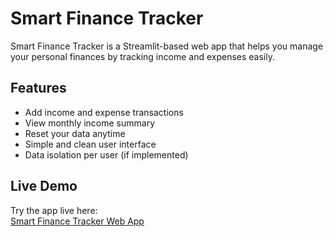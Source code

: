 # Smart Finance Tracker

Smart Finance Tracker is a Streamlit-based web app that helps you manage your personal finances by tracking income and expenses easily.

## Features

- Add income and expense transactions
- View monthly income summary
- Reset your data anytime
- Simple and clean user interface
- Data isolation per user (if implemented)

## Live Demo

Try the app live here:  
[Smart Finance Tracker Web App](https://smart-finance-tracker-2wle9axpspylqswuyej9ca.streamlit.app/#add-transaction)
